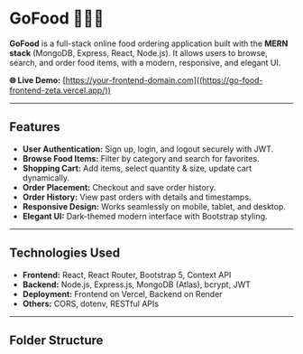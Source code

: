 # GoFood 🍔🥐🍖

**GoFood** is a full-stack online food ordering application built with the **MERN stack** (MongoDB, Express, React, Node.js). It allows users to browse, search, and order food items, with a modern, responsive, and elegant UI.  

**🌐 Live Demo:** [https://your-frontend-domain.com]((https://go-food-frontend-zeta.vercel.app/))

---

## Features

- **User Authentication:** Sign up, login, and logout securely with JWT.
- **Browse Food Items:** Filter by category and search for favorites.
- **Shopping Cart:** Add items, select quantity & size, update cart dynamically.
- **Order Placement:** Checkout and save order history.
- **Order History:** View past orders with details and timestamps.
- **Responsive Design:** Works seamlessly on mobile, tablet, and desktop.
- **Elegant UI:** Dark-themed modern interface with Bootstrap styling.

---



## Technologies Used

- **Frontend:** React, React Router, Bootstrap 5, Context API  
- **Backend:** Node.js, Express.js, MongoDB (Atlas), bcrypt, JWT  
- **Deployment:** Frontend on Vercel, Backend on Render  
- **Others:** CORS, dotenv, RESTful APIs

---

## Folder Structure

